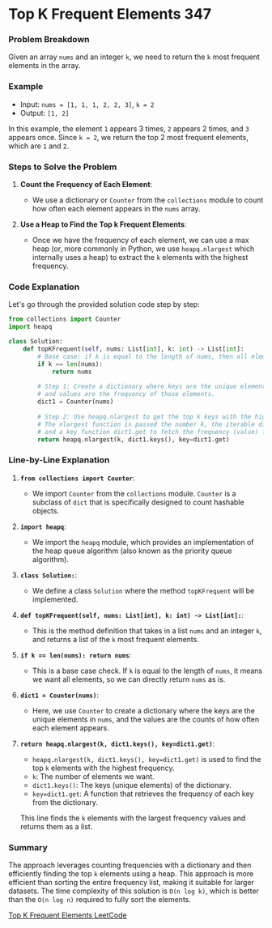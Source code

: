 # Top K Frequent Elements 347
### Problem Breakdown

Given an array `nums` and an integer `k`, we need to return the `k` most frequent elements in the array.

### Example

- Input: `nums = [1, 1, 1, 2, 2, 3]`, `k = 2`
- Output: `[1, 2]`

In this example, the element `1` appears 3 times, `2` appears 2 times, and `3` appears once. Since `k = 2`, we return the top 2 most frequent elements, which are `1` and `2`.

### Steps to Solve the Problem

1. **Count the Frequency of Each Element**:
   - We use a dictionary or `Counter` from the `collections` module to count how often each element appears in the `nums` array.

2. **Use a Heap to Find the Top k Frequent Elements**:
   - Once we have the frequency of each element, we can use a max heap (or, more commonly in Python, we use `heapq.nlargest` which internally uses a heap) to extract the `k` elements with the highest frequency.

### Code Explanation

Let's go through the provided solution code step by step:

```python
from collections import Counter
import heapq

class Solution:
    def topKFrequent(self, nums: List[int], k: int) -> List[int]:
        # Base case: if k is equal to the length of nums, then all elements are equally frequent
        if k == len(nums):
            return nums
        
        # Step 1: Create a dictionary where keys are the unique elements in nums
        # and values are the frequency of those elements.
        dict1 = Counter(nums)
        
        # Step 2: Use heapq.nlargest to get the top k keys with the highest frequency.
        # The nlargest function is passed the number k, the iterable dict1.keys(),
        # and a key function dict1.get to fetch the frequency (value) for each key.
        return heapq.nlargest(k, dict1.keys(), key=dict1.get)
```

### Line-by-Line Explanation

1. **`from collections import Counter`**:
   - We import `Counter` from the `collections` module. `Counter` is a subclass of `dict` that is specifically designed to count hashable objects.

2. **`import heapq`**:
   - We import the `heapq` module, which provides an implementation of the heap queue algorithm (also known as the priority queue algorithm).

3. **`class Solution:`**:
   - We define a class `Solution` where the method `topKFrequent` will be implemented.

4. **`def topKFrequent(self, nums: List[int], k: int) -> List[int]:`**:
   - This is the method definition that takes in a list `nums` and an integer `k`, and returns a list of the `k` most frequent elements.

5. **`if k == len(nums): return nums`**:
   - This is a base case check. If `k` is equal to the length of `nums`, it means we want all elements, so we can directly return `nums` as is.

6. **`dict1 = Counter(nums)`**:
   - Here, we use `Counter` to create a dictionary where the keys are the unique elements in `nums`, and the values are the counts of how often each element appears.

7. **`return heapq.nlargest(k, dict1.keys(), key=dict1.get)`**:
   - `heapq.nlargest(k, dict1.keys(), key=dict1.get)` is used to find the top `k` elements with the highest frequency.
   - `k`: The number of elements we want.
   - `dict1.keys()`: The keys (unique elements) of the dictionary.
   - `key=dict1.get`: A function that retrieves the frequency of each key from the dictionary.

   This line finds the `k` elements with the largest frequency values and returns them as a list.

### Summary

The approach leverages counting frequencies with a dictionary and then efficiently finding the top `k` elements using a heap. This approach is more efficient than sorting the entire frequency list, making it suitable for larger datasets. The time complexity of this solution is `O(n log k)`, which is better than the `O(n log n)` required to fully sort the elements.

[Top K Frequent Elements LeetCode](https://leetcode.com/problems/top-k-frequent-elements/submissions/1363636389/)
